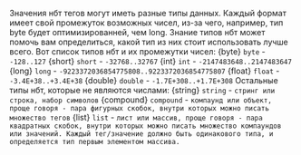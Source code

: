 Значения нбт тегов могут иметь разные типы данных. Каждый формат имеет свой промежуток возможных чисел, из-за чего, например, тип byte будет оптимизированней, чем long. Знание типов нбт может помочь вам определиться, какой тип из них стоит использовать лучше всего. Вот список типов нбт и их промежутки чисел:
{byte} `byte` - `-128..127`
{short} `short` - `-32768..32767`
{int} `int` - `-2147483648..2147483647`
{long} `long` - `-9223372036854775808..9223372036854775807`
{float} `float` - `-3.4E+38..+3.4E+38`
{double} `double` - `-1.7E+308..+1.7E+308`
Остальные типы нбт, которые не являются числами:
{string} `string` - `стринг или строка, набор символов`
{compound} `compound` - `компаунд или объект, проще говоря - пара фигурных скобок, внутри которых можно писать множество тегов`
{list} `list` - `лист или массив, проще говоря - пара квадратных скобок, внутри которых можно писать множество компаундов или значений. Каждый тег/значение должно быть одинакового типа, и определяется тип первым элементом массива.`
